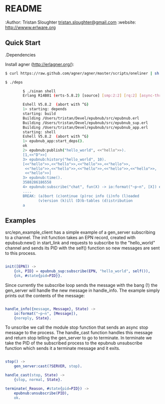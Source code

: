 README
======
:Author: Tristan Sloughter tristan.sloughter@gmail.com
:website: http://wwww.erlware.org

Quick Start
-----------

.Dependencies

Install agner (http://erlagner.org/):

```bash
$ curl https://raw.github.com/agner/agner/master/scripts/oneliner | sh
```

```bash
$ ./deps
```

```bash
        $ ./sinan shell
        Erlang R14B01 (erts-5.8.2) [source] [smp:2:2] [rq:2] [async-threads:0] [hipe] [kernel-poll:false]

        Eshell V5.8.2  (abort with ^G)
        1> starting: depends
        starting: build
        Building /Users/tristan/Devel/epubnub/src/epubnub.erl
        Building /Users/tristan/Devel/epubnub/src/epubnub_sup.erl
        Building /Users/tristan/Devel/epubnub/src/epubnub_app.erl
        starting: shell
        Eshell V5.8.2  (abort with ^G)
        1> epubnub_app:start_deps().
        ok
        2> epubnub:publish("hello_world", <<"hello">>).
        [1,<<"D">>]
        3> epubnub:history("hello_world", 10).
        [<<"hello">>,<<"hello">>,<<"hello">>,<<"hello">>,
         <<"hello">>,<<"hello">>,<<"hello">>,<<"hello">>,<<"hello">>,
         <<"hello">>]
        3> epubnub:time().
        3588286186558
        4> epubnub:subscribe("chat", fun(X) -> io:format("~p~n", [X]) end).
        ....
        BREAK: (a)bort (c)ontinue (p)roc info (i)nfo (l)oaded
               (v)ersion (k)ill (D)b-tables (d)istribution
        a
```

Examples
--------

src/epn_example_client has a simple example of a gen_server subscribing to a channel. The init function takes an EPN record,
created with epubsub:new() in start_link and requests to subscribe to the "hello_world" channel and sends its PID with the
self() function so new messages are sent to this process.

```erlang

init([EPN]) ->
    {ok, PID} = epubnub_sup:subscribe(EPN, "hello_world", self()),
    {ok, #state{pid=PID}}.

```

Since currently the subscribe loop sends the message with the bang (!) the gen_server will handle the new message in handle_info.
The example simply prints out the contents of the message:

```erlang

handle_info({message, Message}, State) ->
    io:format("~p~n", [Message]),
    {noreply, State}.

```

To unscribe we call the module stop function that sends an async stop message to the process. The handle_cast function handles this
message and return stop telling the gen_server to go to terminate. In terminate we take the PID of the subscribed process to the
epubnub unsubscribe function which sends it a terminate message and it exits.

```erlang

stop() ->
    gen_server:cast(?SERVER, stop).

handle_cast(stop, State) ->
    {stop, normal, State}.

terminate(_Reason, #state{pid=PID}) ->
    epubnub:unsubscribe(PID),
    ok.

```
